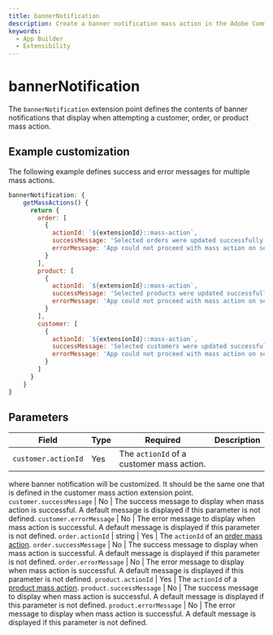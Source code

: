 ```yaml
---
title: bannerNotification
description: Create a banner notification mass action in the Adobe Commerce Admin.
keywords:
  - App Builder
  - Extensibility
---
```


# bannerNotification

The `bannerNotification` extension point defines the contents of banner notifications that display when attempting a customer, order, or product mass action.

## Example customization

The following example defines success and error messages for multiple mass actions.

```javascript
bannerNotification: {
    getMassActions() {
      return {
        order: [
          {
            actionId: `${extensionId}::mass-action`,
            successMessage: 'Selected orders were updated successfully',
            errorMessage: 'App could not proceed with mass action on selected orders'
          }
        ],
        product: [
          {
            actionId: `${extensionId}::mass-action`,
            successMessage: 'Selected products were updated successfully',
            errorMessage: 'App could not proceed with mass action on selected products'
          }
        ],
        customer: [
          {
            actionId: `${extensionId}::mass-action`,
            successMessage: 'Selected customers were updated successfully',
            errorMessage: 'App could not proceed with mass action on selected customers'
          }
        ]
      }
    }
}
```

## Parameters

| Field | Type | Required | Description |
| --- | --- | --- | --- |
`customer.actionId` | Yes | The `actionId` of a customer mass action.
where banner notification will be customized. It should be the same one that is defined in the customer mass action extension point.
`customer.successMessage` | No | The success message to display when mass action is successful. A default message is displayed if this parameter is not defined.
`customer.errorMessage` | No | The error message to display when mass action is successful. A default message is displayed if this parameter is not defined.
`order.actionId` | string | Yes | The `actionId` of an [order mass action](./order/mass-action.md).
`order.successMessage` | No | The success message to display when mass action is successful. A default message is displayed if this parameter is not defined.
`order.errorMessage` | No | The error message to display when mass action is successful. A default message is displayed if this parameter is not defined.
`product.actionId` | Yes | The `actionId` of a [product mass action](./product/mass-action.md).
`product.successMessage` | No | The success message to display when mass action is successful. A default message is displayed if this parameter is not defined.
`product.errorMessage` | No | The error message to display when mass action is successful. A default message is displayed if this parameter is not defined.
